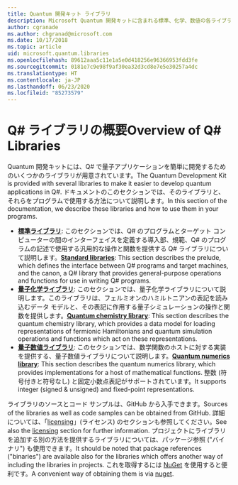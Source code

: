 ```yaml
---
title: Quantum 開発キット ライブラリ
description: Microsoft Quantum 開発キットに含まれる標準、化学、数値の各ライブラリの概要。
author: cgranade
ms.author: chgranad@microsoft.com
ms.date: 10/17/2018
ms.topic: article
uid: microsoft.quantum.libraries
ms.openlocfilehash: 89612aaa5c11e1a5e0d418256e96366953fdd3fe
ms.sourcegitcommit: 0181e7c9e98f9af30ea32d3cd8e7e5e30257a4dc
ms.translationtype: HT
ms.contentlocale: ja-JP
ms.lasthandoff: 06/23/2020
ms.locfileid: "85273579"
---
```

# <a name="overview-of-q-libraries"></a><span data-ttu-id="07733-103">Q# ライブラリの概要</span><span class="sxs-lookup"><span data-stu-id="07733-103">Overview of Q# Libraries</span></span>
<span data-ttu-id="07733-104">Quantum 開発キットには、Q# で量子アプリケーションを簡単に開発するためのいくつかのライブラリが用意されています。</span><span class="sxs-lookup"><span data-stu-id="07733-104">The Quantum Development Kit is provided with several libraries to make it easier to develop quantum applications in Q#.</span></span>
<span data-ttu-id="07733-105">ドキュメントのこのセクションでは、そのライブラリと、それらをプログラムで使用する方法について説明します。</span><span class="sxs-lookup"><span data-stu-id="07733-105">In this section of the documentation, we describe these libraries and how to use them in your programs.</span></span>

- <span data-ttu-id="07733-106">[**標準ライブラリ**](xref:microsoft.quantum.libraries.standard.intro): このセクションでは、Q# のプログラムとターゲット コンピューターの間のインターフェイスを定義する導入部、規範、Q# のプログラムの記述で使用する汎用的な操作と関数を提供する Q# ライブラリについて説明します。</span><span class="sxs-lookup"><span data-stu-id="07733-106">[**Standard libraries**](xref:microsoft.quantum.libraries.standard.intro): This section describes the prelude, which defines the interface between Q# programs and target machines, and the canon, a Q# library that provides general-purpose operations and functions for use in writing Q# programs.</span></span>
- <span data-ttu-id="07733-107">[**量子化学ライブラリ**](xref:microsoft.quantum.chemistry.concepts.intro): このセクションでは、量子化学ライブラリについて説明します。このライブラリは、フェルミオンのハミルトニアンの表記を読み込むデータ モデルと、その表記に作用する量子シミュレーションの操作と関数を提供します。</span><span class="sxs-lookup"><span data-stu-id="07733-107">[**Quantum chemistry library**](xref:microsoft.quantum.chemistry.concepts.intro): This section describes the quantum chemistry library, which provides a data model for loading representations of fermionic Hamiltonians and quantum simulation operations and functions which act on these representations.</span></span>
- <span data-ttu-id="07733-108">[**量子数値ライブラリ**](xref:microsoft.quantum.numerics.intro): このセクションでは、数学関数のホストに対する実装を提供する、量子数値ライブラリについて説明します。</span><span class="sxs-lookup"><span data-stu-id="07733-108">[**Quantum numerics library**](xref:microsoft.quantum.numerics.intro): This section describes the quantum numerics library, which provides implementations for a host of mathematical functions.</span></span> <span data-ttu-id="07733-109">整数 (符号付きと符号なし) と固定小数点表記がサポートされています。</span><span class="sxs-lookup"><span data-stu-id="07733-109">It supports integer (signed & unsigned) and fixed-point representations.</span></span>

<span data-ttu-id="07733-110">ライブラリのソースとコード サンプルは、GitHub から入手できます。</span><span class="sxs-lookup"><span data-stu-id="07733-110">Sources of the libraries as well as code samples can be obtained from GitHub.</span></span> <span data-ttu-id="07733-111">詳細については、「[licensing](xref:microsoft.quantum.libraries.licensing)」(ライセンス) のセクションも参照してください。</span><span class="sxs-lookup"><span data-stu-id="07733-111">See also the [licensing](xref:microsoft.quantum.libraries.licensing) section for further information.</span></span> <span data-ttu-id="07733-112">プロジェクトにライブラリを追加する別の方法を提供するライブラリについては、パッケージ参照 ("バイナリ") も使用できます。</span><span class="sxs-lookup"><span data-stu-id="07733-112">It should be noted that package references ("binaries") are available also for the libraries which offers another way of including the libraries in projects.</span></span> <span data-ttu-id="07733-113">これを取得するには [NuGet](https://nuget.org) を使用すると便利です。</span><span class="sxs-lookup"><span data-stu-id="07733-113">A convenient way of obtaining them is via [nuget](https://nuget.org).</span></span>
